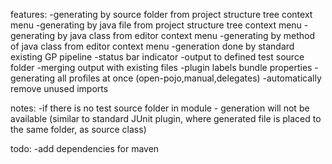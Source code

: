features:
-generating by source folder from project structure tree context menu
-generating by java file from project structure tree context menu
-generating by java class from editor context menu
-generating by method of java class from editor context menu
-generation done by standard existing GP pipeline 
-status bar indicator
-output to defined test source folder
-merging output with existing files
-plugin labels bundle properties
-generating all profiles at once (open-pojo,manual,delegates)
-automatically remove unused imports

notes:
-if there is no test source folder in module - generation will not be available (similar to standard JUnit plugin, where generated file is placed to the same folder, as source class)

todo:
-add dependencies for maven